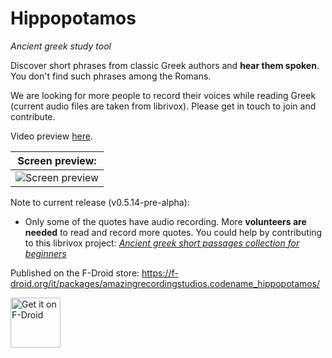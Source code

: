 # Hippopotamos

*Ancient greek study tool*

Discover short phrases from classic Greek authors and __hear them spoken__. You don't find such phrases among the Romans.

We are looking for more people to record their voices while reading Greek (current audio files are taken from librivox). Please get in touch to join and contribute.

Video preview [here](https://youtu.be/E-xyT1h9bJU).

| Screen preview: |
| ---
| ![Screen preview](https://i.imgur.com/WuIVsjw.png) |

Note to current release (v0.5.14-pre-alpha):
* Only some of the quotes have audio recording. More __volunteers are needed__ to read and record more quotes. You could help by contributing to this librivox project: *[Ancient greek short passages collection for beginners](https://forum.librivox.org/viewtopic.php?f=1&t=77615)*

Published on the F-Droid store: https://f-droid.org/it/packages/amazingrecordingstudios.codename_hippopotamos/

[<img src="https://fdroid.gitlab.io/artwork/badge/get-it-on.png"
    alt="Get it on F-Droid"
    height="80">](https://f-droid.org/it/packages/amazingrecordingstudios.hippo/)
